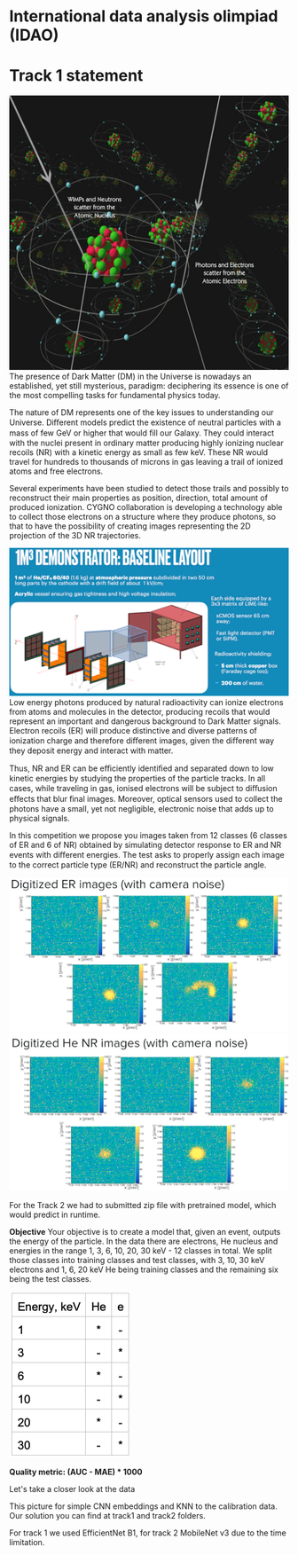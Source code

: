 # International data analysis olimpiad (IDAO)
# Track 1 statement
![statement image](https://github.com/WhatCanWeDo/idao/blob/master/images/statement-image.png)
The presence of Dark Matter (DM) in the Universe is nowadays an established, yet still mysterious, paradigm: deciphering its essence is one of the most compelling tasks for fundamental physics today.

The nature of DM represents one of the key issues to understanding our Universe. Diﬀerent models predict the existence of neutral particles with a mass of few GeV or higher that would ﬁll our Galaxy. They could interact with the nuclei present in ordinary matter producing highly ionizing nuclear recoils (NR) with a kinetic energy as small as few keV. These NR would travel for hundreds to thousands of microns in gas leaving a trail of ionized atoms and free electrons.


Several experiments have been studied to detect those trails and possibly to reconstruct their main properties as position, direction, total amount of produced ionization. CYGNO collaboration is developing a technology able to collect those electrons on a structure where they produce photons, so that to have the possibility of creating images representing the 2D projection of the 3D NR trajectories.


![statement image 2](https://github.com/WhatCanWeDo/idao/blob/master/images/statement-image2.png)
Low energy photons produced by natural radioactivity can ionize electrons from atoms and molecules in the detector, producing recoils that would represent an important and dangerous background to Dark Matter signals. Electron recoils (ER) will produce distinctive and diverse patterns of ionization charge and therefore diﬀerent images, given the diﬀerent way they deposit energy and interact with matter.


Thus, NR and ER can be eﬃciently identiﬁed and separated down to low kinetic energies by studying the properties of the particle tracks.
In all cases, while traveling in gas, ionised electrons will be subject to diﬀusion eﬀects that blur ﬁnal images. Moreover, optical sensors used to collect the photons have a small, yet not negligible, electronic noise that adds up to physical signals.


In this competition we propose you images taken from 12 classes (6 classes of ER and 6 of NR) obtained by simulating detector response to ER and NR events with diﬀerent energies.
The test asks to properly assign each image to the correct particle type (ER/NR) and reconstruct the particle angle.


![statement image 3](https://github.com/WhatCanWeDo/idao/blob/master/images/statement-image3.png)
![statement image 4](https://github.com/WhatCanWeDo/idao/blob/master/images/statement-image4.png)

For the Track 2 we had to submitted zip file with pretrained model, which would predict in runtime. 


**Objective**
Your objective is to create a model that, given an event, outputs the energy of the particle.
In the data there are electrons, He nucleus and energies in the range 1, 3, 6, 10, 20, 30 keV - 12 classes in total. We split those classes into training classes and test classes, with 3, 10, 30 keV electrons and 1, 6, 20 keV He being training classes and the remaining six being the test classes.


![statement image 5](https://github.com/WhatCanWeDo/idao/blob/master/images/statement-image5.png)


**Quality metric: (AUC - MAE) * 1000**


Let's take a closer look at the data


[](https://github.com/WhatCanWeDo/idao/blob/master/images/data_pic.jpg)


This picture for simple CNN embeddings and KNN to the calibration data. 
Our solution you can find at track1 and track2 folders.


For track 1 we used EfficientNet B1, for track 2 MobileNet v3 due to the time limitation.

